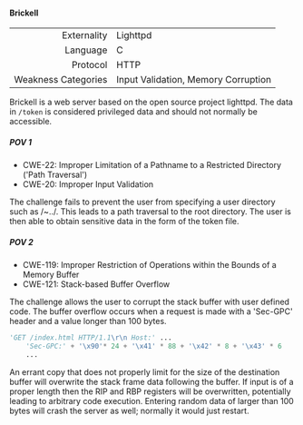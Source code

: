 #### Brickell

|||
|-:|:-|
|Externality|Lighttpd|
|Language|C|
|Protocol|HTTP|
|Weakness Categories|Input Validation, Memory Corruption|

Brickell is a web server based on the open source project lighttpd. The data in `/token` is considered privileged data and should not normally be accessible.

##### POV 1

* CWE-22: Improper Limitation of a Pathname to a Restricted Directory ('Path Traversal')
* CWE-20: Improper Input Validation

The challenge fails to prevent the user from specifying a user directory such as /~../. This leads to a path traversal to the root directory. The user is then able to obtain sensitive data in the form of the token file.

##### POV 2

* CWE-119: Improper Restriction of Operations within the Bounds of a Memory Buffer
* CWE-121: Stack-based Buffer Overflow

The challenge allows the user to corrupt the stack buffer with user defined code. The buffer overflow occurs when a request is made with a 'Sec-GPC' header and a value longer than 100 bytes. 
```python
'GET /index.html HTTP/1.1\r\n Host:' ...
    'Sec-GPC:' + '\x90'* 24 + '\x41' * 88 + '\x42' * 8 + '\x43' * 6
    ...
```
An errant copy that does not properly limit for the size of the destination buffer will overwrite the stack frame data following the buffer. If input is of a proper length then the RIP and RBP registers will be overwritten, potentially leading to arbitrary code execution. Entering random data of larger than 100 bytes will crash the server as well; normally it would just restart. 
